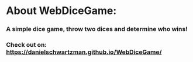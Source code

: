 # About WebDiceGame:
### A simple dice game, throw two dices and determine who wins!
### Check out on: https://danielschwartzman.github.io/WebDiceGame/
